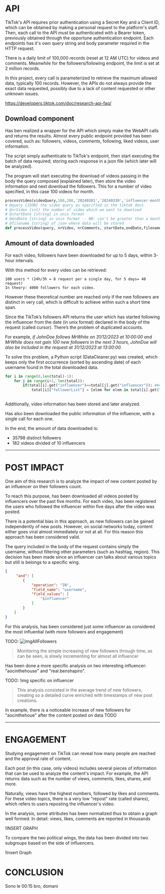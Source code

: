 # API 

TikTok's API requires prior authentication using a Secret Key and a Client ID, which can be obtained by making a personal request to the platform's staff. Then, each call to the API must be authenticated with a Bearer token, previously obtained through the opportune authentication endpoint.
Each endpoints has it's own query string and body parameter required in the HTTP request.

There is a daily limit of 100,000 records (reset at 12 AM UTC) for videos and comments. Meanwhile for the followers/following endpoint, the limit is set at 2 million records.

In this project, every call is parameterized to retrieve the maximum allowed data, typically 100 records. However, the APIs do not always provide the exact data requested, possibly due to a lack of content requested or other unknown issues.

https://developers.tiktok.com/doc/research-api-faq/

## Download component

Has ben realized a wrapper for the API which simply make the WebAPI calls and returns the results.
Almost every public endpoint provided has been covered, such as: followers, videos, comments, following, liked videos, user information.

The script simply authenticate to TikTok's endpoint, then start executing the batch of data required; storing each response in a json file (which later will be analyzed).

The program will start executing the download of videos passing in the body the query composed (explained later), then store the video information and next download the followers.
This for a number of video specified, in this case 100 videos for month.
```python
processVideo(videoQuery,100,200,'20240301','20240330','influencer-month')
# @query {JSON} the video query as specified in the tiktok docs
# @nrVideo {int} the number of video which we want to download
# @startDate {string} in unix format
# @endDate {string} in unix format -- NB: can't be greater than a month
# @filename {string} of json where data will be stored
def processVideo(query, nrVideo, nrComments, startDate,endDate,filename):
```


## Amount of data downloaded

For each video, followers have been downloaded for up to 5 days, within 3-hour intervals.

With this method for every video can be retrieved:
```
100 users * (24h/3h = 8 request per a single day, for 5 days= 40 request)
In theory: 4000 followers for each video.
```

However these theoretical number are reached only if the nwe followers are distinct in very call, which is difficult to achieve within such a short time span.

Since the TikTok’s followers API returns the user which has started following the influencer from the date (in unix format) declared in the body of the request (called cursor). There’s the problem of duplicated accounts.

For example, *if JohnDoe follows MrWhite on 31/12/2023 at 10:00:00 and MrWhite does not gain 100 new followers in the next 3 hours, JohnDoe will also be included in the request at 31/12/2023 at 13:00:00.*

To solve this problem, a Python script (DataCleaner.py) was created, which keeps only the first occurrence (sorted by ascending date) of each username found in the total downloaded data.

```python
for i in range(0,len(total)-1):
    for j in range(i+1, len(total)):
        if(total[i].get("influencer")==total[j].get("influencer")): ##check if the same influencer (we don't want to remove common followers)
            total[i]["followerList"] = [elem for elem in total[i].get("followerList") if elem not in total[j].get("followerList")]
       
```


Additionally, video information has been stored and later analyzed.

Has also been downloaded the public information of the influencer, with a single call for each one.

In the end, the amount of data downloaded is:
- 35798 distinct followers
- 182 videos divided of 10 influencers

--------- 

# POST IMPACT

One aim of this research is to analyze the impact of new content posted by an influencer on their followers count.

To reach this purpose, has been downloaded all videos posted by influencers over the past five months. For each video, has been registered the users who followed the influencer within five days after the video was posted.

There is a potential bias in this approach, as new followers can be gained independently of new posts. However, on social networks today, content either goes viral almost immediately or not at all. For this reason this approach has been considered valid.

The query included in the body of the request contains simply the username, without filtering other parameters (such as hashtag, region). This decision has been made since an influencer can talks about various topics but still is belongs to a specific wing.
```json
{
     "and": [
        {
            "operation": "IN",
            "field_name": "username",
            "field_values": [
                "$influencer" 
            ]
        }
    ]
}
```

For this analysis, has been considered just some influencer as considered the most influential (with more followers and engagement)

TODO: ![imgAllFollowers](TO)
> Monitoring the simple increasing of new followers through time, as can be seen, is slowly incrementing for almost all influencer


Has been done a more specific analysis on two interesting influencer: "aocinthehouse" and "real.benshapiro".

TODO: !img specific on influencer
> This analysis consisted in the average trend of new followers, creating so a detailed curve enriched with timestamps of new post creations.

In example, there is a noticeable increase of new followers for "aocinthehoue" after the content posted on data TODO


----------------


# ENGAGEMENT

Studying engagement on TikTok can reveal how many people are reached and the approval rate of content.

Each post (in this case, only videos) includes several pieces of information that can be used to analyze the content's impact. For example, the API returns data such as the number of views, comments, likes, shares, and more.

Naturally, views have the highest numbers, followed by likes and comments. For these video topics, there is a very low "repost" rate (called shares), which refers to users reposting the influencer's video.

In the analysis, some attributes has been normalized thus to obtain a graph well formed.
In detail: views, likes, comments are reported in thousands

!INSERT GRAPH

To compare the two political wings, the data has been divided into two subgroups based on the side of influencers.

!Insert Graph

# CONCLUSION

Sono le 00:15 bro, domani